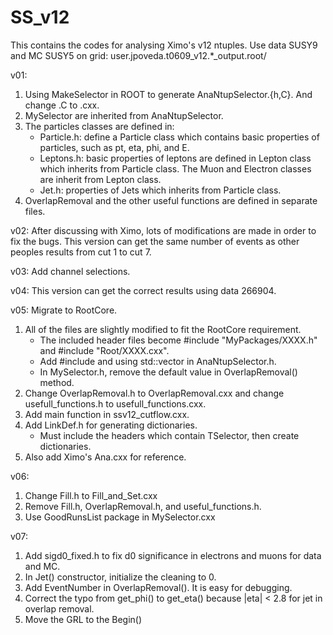 # SS_v12
This contains the codes for analysing Ximo's v12 ntuples.
Use data SUSY9 and MC SUSY5 on grid: user.jpoveda.t0609_v12.*_output.root/

v01:
1. Using MakeSelector in ROOT to generate AnaNtupSelector.{h,C}. And change .C to .cxx.
2. MySelector are inherited from AnaNtupSelector.
3. The particles classes are defined in:
   - Particle.h: define a Particle class which contains basic properties of particles, such as pt, eta, phi, and E.
   - Leptons.h: basic properties of leptons are defined in Lepton class which inherits from Particle class. The Muon and Electron classes are inherit from Lepton class.
   - Jet.h: properties of Jets which inherits from Particle class.
4. OverlapRemoval and the other useful functions are defined in separate files.

v02:
After discussing with Ximo, lots of modifications are made in order to fix the bugs. This version can get the same number of events as other peoples results from cut 1 to cut 7.

v03:
Add channel selections.

v04:
This version can get the correct results using data 266904.

v05:
Migrate to RootCore. 
1. All of the files are slightly modified to fit the RootCore requirement.
   - The included header files become #include "MyPackages/XXXX.h" and #include "Root/XXXX.cxx".
   - Add #include <vector> and using std::vector in AnaNtupSelector.h.
   - In MySelector.h, remove the default value in OverlapRemoval() method.
2. Change OverlapRemoval.h to OverlapRemoval.cxx and change usefull_functions.h to usefull_functions.cxx.
3. Add main function in ssv12_cutflow.cxx.
4. Add LinkDef.h for generating dictionaries.
   - Must include the headers which contain TSelector, then create dictionaries.
5. Also add Ximo's Ana.cxx for reference.

v06:
1. Change Fill.h to Fill_and_Set.cxx
2. Remove Fill.h, OverlapRemoval.h, and useful_functions.h.
3. Use GoodRunsList package in MySelector.cxx

v07:
1. Add sigd0_fixed.h to fix d0 significance in electrons and muons for data and MC.
2. In Jet() constructor, initialize the cleaning to 0.
3. Add EventNumber in OverlapRemoval(). It is easy for debugging.
4. Correct the typo from get_phi() to get_eta() because |eta| < 2.8 for jet in overlap removal.
5. Move the GRL to the Begin()

